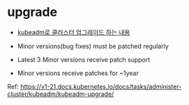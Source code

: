 # upgrade



- [kubeadm로 클러스터 업그레이드 하는 내용](https://kubernetes.io/ko/docs/tasks/administer-cluster/kubeadm/kubeadm-upgrade/)

- Minor versions(bug fixes) must be patched regularly
- Latest 3 Minor versions receive patch support
- Minor versions receive patches for ~1year

Ref: https://v1-21.docs.kubernetes.io/docs/tasks/administer-cluster/kubeadm/kubeadm-upgrade/

